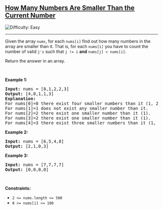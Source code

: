 <h2><a href="https://leetcode.com/problems/how-many-numbers-are-smaller-than-the-current-number">How Many Numbers Are Smaller Than the Current Number</a></h2> <img src='https://img.shields.io/badge/Difficulty-Easy-brightgreen' alt='Difficulty: Easy' /><hr><p>Given the array <code>nums</code>, for each <code>nums[i]</code> find out how many numbers in the array are smaller than it. That is, for each <code>nums[i]</code> you have to count the number of valid <code>j&#39;s</code>&nbsp;such that&nbsp;<code>j != i</code> <strong>and</strong> <code>nums[j] &lt; nums[i]</code>.</p>

<p>Return the answer in an array.</p>

<p>&nbsp;</p>
<p><strong class="example">Example 1:</strong></p>

<pre>
<strong>Input:</strong> nums = [8,1,2,2,3]
<strong>Output:</strong> [4,0,1,1,3]
<strong>Explanation:</strong> 
For nums[0]=8 there exist four smaller numbers than it (1, 2, 2 and 3). 
For nums[1]=1 does not exist any smaller number than it.
For nums[2]=2 there exist one smaller number than it (1). 
For nums[3]=2 there exist one smaller number than it (1). 
For nums[4]=3 there exist three smaller numbers than it (1, 2 and 2).
</pre>

<p><strong class="example">Example 2:</strong></p>

<pre>
<strong>Input:</strong> nums = [6,5,4,8]
<strong>Output:</strong> [2,1,0,3]
</pre>

<p><strong class="example">Example 3:</strong></p>

<pre>
<strong>Input:</strong> nums = [7,7,7,7]
<strong>Output:</strong> [0,0,0,0]
</pre>

<p>&nbsp;</p>
<p><strong>Constraints:</strong></p>

<ul>
	<li><code>2 &lt;= nums.length &lt;= 500</code></li>
	<li><code>0 &lt;= nums[i] &lt;= 100</code></li>
</ul>
